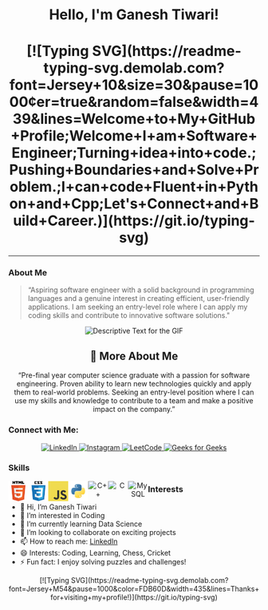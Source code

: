 <!---![Profile Image](https://user-images.githubusercontent.com/121122397/216614878-411f6178-defa-4330-ba48-16db1cc92830.png)-->
<h1 align="center">Hello, I'm Ganesh Tiwari!</h1>

<div align="center">
    <h1>
        [![Typing SVG](https://readme-typing-svg.demolab.com?font=Jersey+10&size=30&pause=1000&center=true&random=false&width=439&lines=Welcome+to+My+GitHub+Profile;Welcome+I+am+Software+Engineer;Turning+idea+into+code.;Pushing+Boundaries+and+Solve+Problem.;I+can+code+Fluent+in+Python+and+Cpp;Let's+Connect+and+Build+Career.)](https://git.io/typing-svg)
    </h1>
</div>

<hr/>

### About Me
> “Aspiring software engineer with a solid background in programming languages and a genuine interest in creating efficient, user-friendly applications. I am seeking an entry-level role where I can apply my coding skills and contribute to innovative software solutions."

<div align="center">
    <img src="URL_OF_YOUR_GIF.gif" alt="Descriptive Text for the GIF" />
</div>

<div align="center">
    <h2>🚀 More About Me</h2>
    <p>“Pre-final year computer science graduate with a passion for software engineering. Proven ability to learn new technologies quickly and apply them to real-world problems. Seeking an entry-level position where I can use my skills and knowledge to contribute to a team and make a positive impact on the company.”</p>
</div>

### Connect with Me:
<div align="center">
    <a href="https://www.linkedin.com/in/ganesh-tiwari-70b097275/" target="_blank">
        <img src="https://raw.githubusercontent.com/rahuldkjain/github-profile-readme-generator/master/src/images/icons/Social/linked-in-alt.svg" alt="LinkedIn" height="30" width="40" />
    </a>
    <a href="https://www.instagram.com/dark_soul_0409/" target="_blank">
        <img src="https://raw.githubusercontent.com/rahuldkjain/github-profile-readme-generator/master/src/images/icons/Social/instagram.svg" alt="Instagram" height="30" width="40" />
    </a>
    <a href="https://leetcode.com/u/mpgiganeshtiwar2/" target="_blank">
        <img src="https://raw.githubusercontent.com/rahuldkjain/github-profile-readme-generator/master/src/images/icons/Social/leet-code.svg" alt="LeetCode" height="30" width="40" />
    </a>
    <a href="https://www.geeksforgeeks.org/user/mpgiganesht9ncn/" target="_blank">
        <img src="https://raw.githubusercontent.com/rahuldkjain/github-profile-readme-generator/master/src/images/icons/Social/geeks-for-geeks.svg" alt="Geeks for Geeks" height="30" width="40" />
    </a>
</div>

### Skills
<div align="center">
    <img align="left" alt="HTML5" width="40px" src="https://raw.githubusercontent.com/github/explore/80688e429a7d4ef2fca1e82350fe8e3517d3494d/topics/html/html.png" />
    <img align="left" alt="CSS3" width="40px" src="https://raw.githubusercontent.com/github/explore/80688e429a7d4ef2fca1e82350fe8e3517d3494d/topics/css/css.png" />
    <img align="left" alt="JavaScript" width="40px" src="https://raw.githubusercontent.com/github/explore/80688e429a7d4ef2fca1e82350fe8e3517d3494d/topics/javascript/javascript.png" />
    <img align="left" alt="Python" width="40px" src="https://raw.githubusercontent.com/github/explore/80688e429a7d4ef2fca1e82350fe8e3517d3494d/topics/python/python.png" />
    <img align="left" alt="C++" width="40px" src="https://user-images.githubusercontent.com/42747200/46140125-da084900-c26d-11e8-8ea7-c45ae6306309.png" />
    <img align="left" alt="C" width="40px" src="https://upload.wikimedia.org/wikipedia/commons/thumb/1/18/C_Programming_Language.svg/1200px-C_Programming_Language.svg.png" />
    <img align="left" alt="MySQL" width="40px" src="https://www.mysql.com/common/logos/logo-mysql-170x115.png" />
</div>

### Interests
- 👋 Hi, I’m Ganesh Tiwari
- 👀 I’m interested in Coding
- 🌱 I’m currently learning Data Science
- 💞️ I’m looking to collaborate on exciting projects
- 📫 How to reach me: [LinkedIn](https://www.linkedin.com/in/ganesh-tiwari-70b097275/)
- 😄 Interests: Coding, Learning, Chess, Cricket
- ⚡ Fun fact: I enjoy solving puzzles and challenges!

<div align="center">
    [![Typing SVG](https://readme-typing-svg.demolab.com?font=Jersey+M54&pause=1000&color=FDB60D&width=435&lines=Thanks+for+visiting+my+profile!)](https://git.io/typing-svg)
</div>

<!---
Ganeshtiwari681/Ganeshtiwari681 is a ✨ special ✨ repository because its `README.md` (this file) appears on your GitHub profile.
You can click the Preview link to take a look at your changes.
-->
